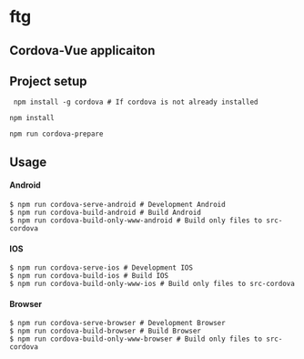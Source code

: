 # ftg
## Cordova-Vue applicaiton


## Project setup
```
 npm install -g cordova # If cordova is not already installed  
```

```
npm install
```

```
npm run cordova-prepare
```

## Usage

#### Android
```
$ npm run cordova-serve-android # Development Android 
$ npm run cordova-build-android # Build Android 
$ npm run cordova-build-only-www-android # Build only files to src-cordova
```


#### IOS
```
$ npm run cordova-serve-ios # Development IOS 
$ npm run cordova-build-ios # Build IOS 
$ npm run cordova-build-only-www-ios # Build only files to src-cordova 
```

#### Browser
```
$ npm run cordova-serve-browser # Development Browser 
$ npm run cordova-build-browser # Build Browser 
$ npm run cordova-build-only-www-browser # Build only files to src-cordova
```
